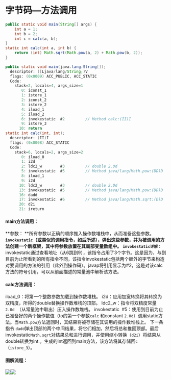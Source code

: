 # 字节码—方法调用

```java
public static void main(String[] args) {
    int a = 1;
    int b = 2;
    int c = calc(a, b);
}
static int calc(int a, int b) {
    return (int) Math.sqrt(Math.pow(a, 2) + Math.pow(b, 2));
}
```
```java
public static void main(java.lang.String[]);
  descriptor: ([Ljava/lang/String;)V
  flags: (0x0009) ACC_PUBLIC, ACC_STATIC
  Code:
    stack=2, locals=4, args_size=1
       0: iconst_1
       1: istore_1
       2: iconst_2
       3: istore_2
       4: iload_1
       5: iload_2
       6: invokestatic  #2         // Method calc:(II)I
       9: istore_3
      10: return
static int calc(int, int);
  descriptor: (II)I
  flags: (0x0008) ACC_STATIC
  Code:
    stack=6, locals=2, args_size=2
       0: iload_0
       1: i2d
       2: ldc2_w        #3         // double 2.0d
       5: invokestatic  #5         // Method java/lang/Math.pow:(DD)D
       8: iload_1
       9: i2d
      10: ldc2_w        #3         // double 2.0d
      13: invokestatic  #5         // Method java/lang/Math.pow:(DD)D
      16: dadd
      17: invokestatic  #6         // Method java/lang/Math.sqrt:(D)D
      20: d2i
      21: ireturn
```
#### main方法调用：
**参数： **所有参数以正确的顺序推入操作数堆栈中，从而准备这些参数。
**`invokestatic`（或类似的调用指令，如后所述），弹出这些参数，并为被调用的方法创建一个新框架，其中将参数放置在其局部变量数组中。**
**`invokestatic详解：`**
invokestatic通过查看地址（从6跳到9），该指令占用了3个字节。这是因为，与到目前为止所看到的所有指令不同，该指令invokestatic包括两个额外的字节来构造对要调用的方法的引用（此外到操作码）。javap将引用显示为#2，这是对该calc方法的符号引用，可以从前面描述的常量池中解析该方法。
#### calc方法调用：
iload_0：将第一个整数参数加载到操作数堆栈。
i2d：应用加宽转换将其转换为双精度，所得的double替换操作数堆栈的顶部。
ldc2_w：指令将双精度常量`2.0d`  （从常量池中取出）压入操作数堆栈。
invokestatic  #5：使用到目前为止已准备好的两个操作数值（to的第一个参数`calc` 和constant `2.0d`）调用static方法。当`Math.pow`方法返回时，其结果将被存储在其调用的操作数堆栈上。
下一条指令 `dadd`弹出顶部的两个中间结果，将它们相加，然后将总和推回顶部。最后invokestatic`Math.sqrt`对结果总和进行调用，并使用缩小转换（`d2i`）将结果从double转换为int 。生成的int返回到main方法，该方法将其存储回`c`（`istore_3`）。
#### 图解流程：
![](https://cdn.nlark.com/yuque/0/2020/png/257847/1608801991774-95632816-2fa8-4632-93dc-e98a5eb95a41.png#align=left&display=inline&height=333&margin=%5Bobject%20Object%5D&originHeight=367&originWidth=401&size=0&status=done&style=none&width=364)![](https://cdn.nlark.com/yuque/0/2020/png/257847/1608801997831-fda0fe1e-2831-4393-80f9-4e34560a77ad.png#align=left&display=inline&height=336&margin=%5Bobject%20Object%5D&originHeight=367&originWidth=404&size=0&status=done&style=none&width=370)
